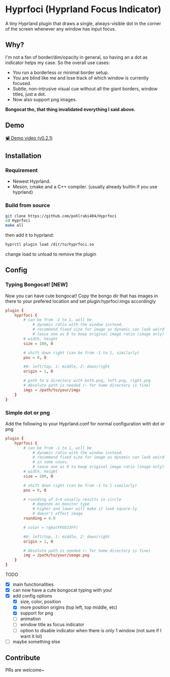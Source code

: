 # Hyprfoci (Hyprland Focus Indicator)

A tiny Hyprland plugin that draws a single, always-visible dot in the corner of the screen whenever any window has input focus.

## Why?

I'm not a fan of border/dim/opacity in general, so having an a dot as indicator helps my case.
So the overall use cases: 
- You run a borderless or minimal border setup.
- You are blind like me and lose track of which window is currently focused.
- Subtle, non-intrusive visual cue without all the giant borders, window titles, just a dot.
- Now also support png images.

**Bongocat tho, that thing invalidated everything I said above.**

## Demo
[📽️ Demo video (v0.2.1)](https://github.com/user-attachments/assets/1fdaddc6-038f-4a72-b526-8591fa29e1c0)

## Installation
### Requirement
- Newest Hyprland.
- Meson, cmake and a C++ compiler. (usually already builtin if you use hyprland) 

### Build from source
```bash
git clone https://github.com/pohlrabi404/Hyprfoci
cd Hyprfoci
make all
```
then add it to hyprland:
```bash
hyprctl plugin load /dir/to/hyprfoci.so
```
change load to unload to remove the plugin

## Config

### Typing Bongocat! [**NEW**]

Now you can have cute bongocat! Copy the bongo dir that has images in there
to your prefered location and set plugin:hyprfoci:imgs accordingly

```hyprland.conf
plugin {
	hyprfoci {
		# can be from -1 to 1, will be
			# dynamic ratio with the window instead.
			# recommend fixed size for image as dynamic can look weird
			# leave one as 0 to keep original image ratio (image only)
		# width, height
		size = 100, 0 			

		# shift down right (can be from -1 to 1, similarly)
		pos = 0, 0

		#0: left/top, 1: middle, 2: down/right
		origin = 1, 0 

        # path to a directory with both.png, left.png, right.png
		# Absolute path is needed (~ for home directory is fine)
		imgs = /path/to/your/imgs
	}
}
```

### Simple dot or png

Add the following to your Hyprland.conf for normal configuration with dot or png

```hyprland.conf
plugin {
	hyprfoci {
		# can be from -1 to 1, will be
			# dynamic ratio with the window instead.
			# recommend fixed size for image as dynamic can look weird
			# in some cases.
			# leave one as 0 to keep original image ratio (image only)
		# width, height
		size = 100, 0 			

		# shift down right (can be from -1 to 1 similarly)
		pos = 0, 0

		# rounding of 3~4 usually results in circle
			# depends on monitor type
			# higher and lower will make it look square-ly
			# doesn't affect image
		rounding = 4.0

		# color = rgba(FFDD33FF)

		#0: left/top, 1: middle, 2: down/right
		origin = 1, 0 

		# Absolute path is needed (~ for home directory is fine)
		img = /path/to/your/image.png
	}
}
```


TODO
- [x] main functionalities
- [x] can now have a cute bongocat typing with you!
- [x] add config options
    - [x] size, color, position
    - [x] more position origins (top left, top middle, etc)
    - [x] support for png
    - [ ] animation
    - [ ] window title as focus indicator
    - [ ] option to disable indicator when there is only 1 window (not sure if I want it lol)
- [ ] maybe something else

## Contribute
PRs are welcome~
